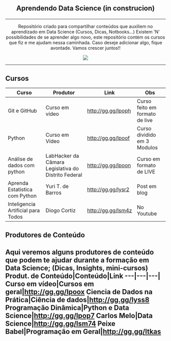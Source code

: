 ## <p align="center">Aprendendo Data Science (in construcion) </p>
---

<p align="center">
   Repositório criado para compartilhar conteúdos que auxiliem no aprendizado em Data Science (Cursos, Dicas, Notbooks...)
Existem 'N' possibilidades de se aprender algo novo, este repositório contém os cursos que fiz e me ajudam nessa caminhada. Caso deseje adicionar algo, fique avontade. Vamos crescer juntos!!
   
  </p>
 <p align="center">
  <img src="https://pa1.narvii.com/6528/46f16974a996ce82e6ed5a581f9d7e13e544ddc0_00.gif">
    </p>
    
---

## Cursos

Curso|Produtor|Link|Obs
---|---|---|---
Git e GitHub|Curso em vídeo|http://gg.gg/lpoph|Curso feito em formato de live
Python|Curso em Vídeo|http://gg.gg/lpoof| Curso dividido em 3 Modulos
Análise de dados com python| LabHacker da Câmara Legislativa do Distrito Federal|http://gg.gg/lpoon|Curso em formato de LIVE
Aprenda Estatistica com Python| Yuri T. de Barros| http://gg.gg/lysr2| Post em blog
Inteligencia Artificial para Todos|Diogo Cortiz|http://gg.gg/lsm4z| No Youtube


## Produtores de Conteúdo
 Aqui veremos alguns produtores de conteúdo que podem te ajudar durante a formação em Data Science; (Dicas, Insights, mini-cursos)
 Produt. de Conteúdo|Conteúdo|Link
 ---|---|---|
 Curso em vídeo|Cursos em geral|http://gg.gg/lpoox
 Ciencia de Dados na Prática|Ciência de dados|http://gg.gg/lyss8
 Programação Dinâmica|Python e Data Science|http://gg.gg/lpop7
 Carlos Melo|Data Science|http://gg.gg/lsm74
 Peixe Babel|Programação em Geral|http://gg.gg/ltkas
 ---
